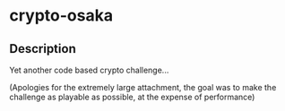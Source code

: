 # crypto-osaka

## Description

Yet another code based crypto challenge...

(Apologies for the extremely large attachment, the goal was to make the challenge as playable as possible, at the expense of performance)

